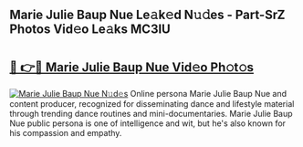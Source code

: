 ## Marie Julie Baup Nue Le𝚊k𝚎d N𝚞𝚍es - Part-SrZ Photos Vid𝚎o Le𝚊ks MC3IU

# <h2><a href="http://fb03ccw.evod.top/?m=Marie+Julie+Baup+Nue">🔗 👉🔴 Marie Julie Baup Nue Vid𝚎o Ph𝚘t𝚘s</a></h2>

[![Marie Julie Baup Nue N𝚞d𝚎s](https://i.imgur.com/8V9OHl7.gif)](http://fb03ccw.evod.top/?m=Marie+Julie+Baup+Nue)
Online persona Marie Julie Baup Nue and content producer, recognized for disseminating dance and lifestyle material through trending dance routines and mini-documentaries. Marie Julie Baup Nue public persona is one of intelligence and wit, but he's also known for his compassion and empathy. 
